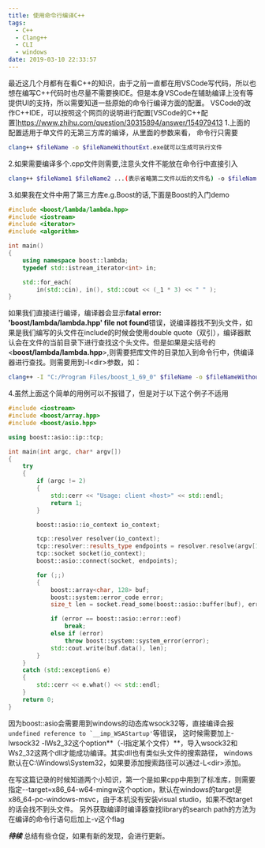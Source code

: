 ```yaml
---
title: 使用命令行编译C++
tags:
  - C++
  - Clang++
  - CLI
  - windows
date: 2019-03-10 22:33:57
---
```

最近这几个月都有在看C++的知识，由于之前一直都在用VSCode写代码，所以也想在编写C++代码时也尽量不需要换IDE。但是本身VSCode在辅助编译上没有等提供UI的支持，所以需要知道一些原始的命令行编译方面的配置。
VSCode的改作C++IDE，可以按照这个网页的说明进行配置[VSCode的C++配置]https://www.zhihu.com/question/30315894/answer/154979413
1.上面的配置适用于单文件的无第三方库的编译，从里面的参数来看， 命令行只需要
```bash
clang++ $fileName -o $fileNameWithoutExt.exe就可以生成可执行文件
```
2.如果需要编译多个.cpp文件则需要,注意头文件不能放在命令行中直接引入
```bash
clang++ $fileName1 $fileName2 ...(表示省略第二文件以后的文件名) -o $fileNameWithoutExt.exe
```
3.如果我在文件中用了第三方库e.g.Boost的话,下面是Boost的入门demo
```cpp
#include <boost/lambda/lambda.hpp>
#include <iostream>
#include <iterator>
#include <algorithm>

int main()
{
    using namespace boost::lambda;
    typedef std::istream_iterator<int> in;

    std::for_each(
        in(std::cin), in(), std::cout << (_1 * 3) << " " );
}
```
如果我们直接进行编译，编译器会显示**fatal error: 'boost/lambda/lambda.hpp' file not found**错误，说编译器找不到头文件，如果是我们编写的头文件在include的时候会使用double quote（双引），编译器默认会在文件的当前目录下进行查找这个头文件。但是如果是尖括号的&lt;**boost/lambda/lambda.hpp**&gt;,则需要把库文件的目录加入到命令行中，供编译器进行查找。则需要用到-I&lt;dir&gt;参数，如：
```bash
clang++ -I "C:/Program Files/boost_1_69_0" $fileName -o $fileNameWithoutExt.exe
```
4.虽然上面这个简单的用例可以不报错了，但是对于以下这个例子不适用
```cpp
#include <iostream>
#include <boost/array.hpp>
#include <boost/asio.hpp>

using boost::asio::ip::tcp;

int main(int argc, char* argv[])
{
    try
    {
        if (argc != 2)
        {
            std::cerr << "Usage: client <host>" << std::endl;
            return 1;
        }

        boost::asio::io_context io_context;

        tcp::resolver resolver(io_context);
        tcp::resolver::results_type endpoints = resolver.resolve(argv[1], "daytime");
        tcp::socket socket(io_context);
        boost::asio::connect(socket, endpoints);

        for (;;)
        {
            boost::array<char, 128> buf;
            boost::system::error_code error;
            size_t len = socket.read_some(boost::asio::buffer(buf), error);

            if (error == boost::asio::error::eof)
                break;
            else if (error)
                throw boost::system::system_error(error);
            std::cout.write(buf.data(), len);
        }
    }
    catch (std::exception& e)
    {
        std::cerr << e.what() << std::endl;
    }
    return 0;
}
```
因为boost::asio会需要用到windows的动态库wsock32等，直接编译会报```undefined reference to `__imp_WSAStartup'```等错误，
这时候需要加上-lwsock32 -lWs2_32这个option**（-l指定某个文件）**，导入wsock32和Ws2_32这两个dll才能成功编译。其实dll也有类似头文件的搜索路径，
windows默认在C:\Windows\System32，如果要添加搜索路径可以通过-L&lt;dir&gt;添加。

在写这篇记录的时候知道两个小知识，第一个是如果cpp中用到了标准库，则需要指定--target=x86_64-w64-mingw这个option，默认在windows的target是x86_64-pc-windows-msvc，由于本机没有安装visual studio，如果不改target的话会找不到头文件。
另外获取编译时编译器查找library的search path的方法为在编译的命令行语句后加上-v这个flag

***待续***
总结有些仓促，如果有新的发现，会进行更新。